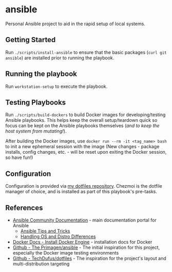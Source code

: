 # ansible

Personal Ansible project to aid in the rapid setup of local systems.

## Getting Started

Run `./scripts/install-ansible` to ensure that the basic packages (`curl git ansible`) are installed prior to running the playbook.

## Running the playbook

Run `workstation-setup` to execute the playbook.

## Testing Playbooks

Run `./scripts/build-dockers` to build Docker images for developing/testing Ansible playbooks. This helps keep the overall setup/teardown quick so focus can be kept on the Ansible playbooks themselves (_and to keep the host system from mutating!_).

After building the Docker images, use `docker run --rm -it <tag_name> bash` to init a new ephemeral session with the image (New changes - package installs, config changes, etc. - will be reset upon exiting the Docker session, so have fun!)

## Configuration

Configuration is provided via [my dotfiles repository](https://github.com/mondyjosh/dotfiles). Chezmoi is the dotfile manager of choice, and is installed as part of this playbook's pre-tasks.

## References

- [Ansible Community Documentation](https://docs.ansible.com/) - main documentation portal for Ansible
  - [Ansible Tips and Tricks](https://docs.ansible.com/ansible/latest/tips_tricks/ansible_tips_tricks.html)
  - [Handling OS and Distro Differences](https://docs.ansible.com/ansible/latest/tips_tricks/ansible_tips_tricks.html#handling-os-and-distro-differences)
- [Docker Docs - Install Docker Engine](https://docs.docker.com/engine/install/) - installation docs for Docker
- [Github - The Primagen/ansible](https://github.com/ThePrimeagen/ansible) - The initial inspiration for this project, especially the Docker image testing environments
- [Github - TechDufus/dotfiles](https://github.com/TechDufus/dotfiles) - The inspiration for the project's layout and multi-distribution targeting
